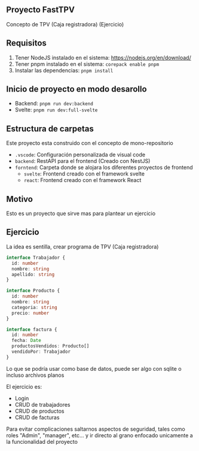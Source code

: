 ## Proyecto FastTPV

Concepto de TPV (Caja registradora) (Ejercicio)

## Requisitos

1. Tener NodeJS instalado en el sistema: https://nodejs.org/en/download/
2. Tener pnpm instalado en el sistema: `corepack enable pnpm`
3. Instalar las dependencias: `pnpm install`

## Inicio de proyecto en modo desarollo

- Backend: `pnpm run dev:backend`
- Svelte: `pnpm run dev:full-svelte`

## Estructura de carpetas

Este proyecto esta construido con el concepto de mono-repositorio

- `.vscode`: Configuración personalizada de visual code
- `backend`: RestAPI para el frontend (Creado con NestJS)
- `forntend`: Carpeta donde se alojara los diferentes proyectos de frontend
    - `svelte`: Frontend creado con el framework svelte
    - `react`: Frontend creado con el framework React

## Motivo

Esto es un proyecto que sirve mas para plantear un ejercicio

## Ejercicio

La idea es sentilla, crear programa de TPV (Caja registradora)
 
```ts
interface Trabajador {
  id: number
  nombre: string
  apellido: string
}

interface Producto {
  id: number
  nombre: string
  categoria: string
  precio: number
}

interface factura {
  id: number
  fecha: Date
  productosVendidos: Producto[]
  vendidoPor: Trabajador
}
```

Lo que se podría usar como base de datos, puede ser algo con sqlite o incluso archivos planos
 
El ejercicio es:
- Login
- CRUD de trabajadores
- CRUD de productos
- CRUD de facturas

Para evitar complicaciones saltarnos aspectos de seguridad, tales como roles "Admin", "manager", etc... y ir directo al grano enfocado unicamente a la funcionalidad del proyecto
